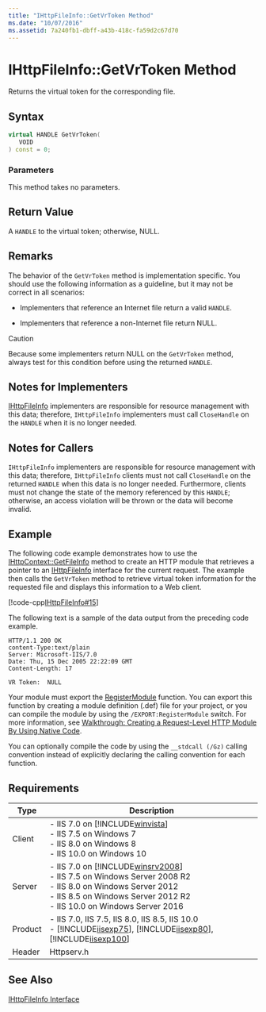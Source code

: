 ```yaml
---
title: "IHttpFileInfo::GetVrToken Method"
ms.date: "10/07/2016"
ms.assetid: 7a240fb1-dbff-a43b-418c-fa59d2c67d70
---
```

# IHttpFileInfo::GetVrToken Method

Returns the virtual token for the corresponding file.  
  
## Syntax  
  
```cpp  
virtual HANDLE GetVrToken(  
   VOID  
) const = 0;  
```  
  
### Parameters  

 This method takes no parameters.  
  
## Return Value  

 A `HANDLE` to the virtual token; otherwise, NULL.  
  
## Remarks  

 The behavior of the `GetVrToken` method is implementation specific. You should use the following information as a guideline, but it may not be correct in all scenarios:  
  
- Implementers that reference an Internet file return a valid `HANDLE`.  
  
- Implementers that reference a non-Internet file return NULL.  
  
> [!CAUTION]
>  Because some implementers return NULL on the `GetVrToken` method, always test for this condition before using the returned `HANDLE`.  
  
## Notes for Implementers  

 [IHttpFileInfo](../../web-development-reference/native-code-api-reference/ihttpfileinfo-interface.md) implementers are responsible for resource management with this data; therefore, `IHttpFileInfo` implementers must call `CloseHandle` on the `HANDLE` when it is no longer needed.  
  
## Notes for Callers  

 `IHttpFileInfo` implementers are responsible for resource management with this data; therefore, `IHttpFileInfo` clients must not call `CloseHandle` on the returned `HANDLE` when this data is no longer needed. Furthermore, clients must not change the state of the memory referenced by this `HANDLE`; otherwise, an access violation will be thrown or the data will become invalid.  
  
## Example  

 The following code example demonstrates how to use the [IHttpContext::GetFileInfo](../../web-development-reference/native-code-api-reference/ihttpcontext-getfileinfo-method.md) method to create an HTTP module that retrieves a pointer to an [IHttpFileInfo](../../web-development-reference/native-code-api-reference/ihttpfileinfo-interface.md) interface for the current request. The example then calls the `GetVrToken` method to retrieve virtual token information for the requested file and displays this information to a Web client.  
  
 [!code-cpp[IHttpFileInfo#15](../../../samples/snippets/cpp/VS_Snippets_IIS/IIS7/IHttpFileInfo/cpp/GetVrToken.cpp#15)]  
  
 The following text is a sample of the data output from the preceding code example.  
  
```  
HTTP/1.1 200 OK  
content-Type:text/plain  
Server: Microsoft-IIS/7.0  
Date: Thu, 15 Dec 2005 22:22:09 GMT  
Content-Length: 17  
  
VR Token:  NULL  
```  
  
 Your module must export the [RegisterModule](../../web-development-reference/native-code-api-reference/pfn-registermodule-function.md) function. You can export this function by creating a module definition (.def) file for your project, or you can compile the module by using the `/EXPORT:RegisterModule` switch. For more information, see [Walkthrough: Creating a Request-Level HTTP Module By Using Native Code](../../web-development-reference/native-code-development-overview/walkthrough-creating-a-request-level-http-module-by-using-native-code.md).  
  
 You can optionally compile the code by using the `__stdcall (/Gz)` calling convention instead of explicitly declaring the calling convention for each function.  
  
## Requirements  
  
|Type|Description|  
|----------|-----------------|  
|Client|-   IIS 7.0 on [!INCLUDE[winvista](../../wmi-provider/includes/winvista-md.md)]<br />-   IIS 7.5 on Windows 7<br />-   IIS 8.0 on Windows 8<br />-   IIS 10.0 on Windows 10|  
|Server|-   IIS 7.0 on [!INCLUDE[winsrv2008](../../wmi-provider/includes/winsrv2008-md.md)]<br />-   IIS 7.5 on Windows Server 2008 R2<br />-   IIS 8.0 on Windows Server 2012<br />-   IIS 8.5 on Windows Server 2012 R2<br />-   IIS 10.0 on Windows Server 2016|  
|Product|-   IIS 7.0, IIS 7.5, IIS 8.0, IIS 8.5, IIS 10.0<br />-   [!INCLUDE[iisexp75](../../web-development-reference/native-code-api-reference/includes/iisexp75-md.md)], [!INCLUDE[iisexp80](../../web-development-reference/native-code-api-reference/includes/iisexp80-md.md)], [!INCLUDE[iisexp100](../../web-development-reference/native-code-api-reference/includes/iisexp100-md.md)]|  
|Header|Httpserv.h|  
  
## See Also  

 [IHttpFileInfo Interface](../../web-development-reference/native-code-api-reference/ihttpfileinfo-interface.md)
